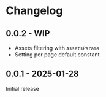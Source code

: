 # Changelog

## 0.0.2 - WIP

- Assets filtering with `AssetsParams`
- Setting per page default constant


## 0.0.1 - 2025-01-28

Initial release
